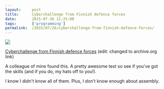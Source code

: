 ```yaml
---
layout:     post
title:      Cyberchallenge from Finnish defence forces
date:       2015-07-26 11:25:00
tags:       ['programming']
permalink:  /2015/07/26/cyberchallenge-from-finnish-defence-forces/
---
```


![](/images/2015/07/finnish-defence-forces-cyberchallenge.png)

[Cyberchallenge from Finnish defence forces](http://web.archive.org/web/20160328133928/http://erityistehtavat.puolustusvoimat.fi/cyberchallenge.html)
(edit: changed to archive.org link)

A colleague of mine found this. A pretty awesome test so see if you've got the skills (and if you do, my hats off to you!).

I know I didn't know all of them. Plus, I don't know enough about assembly.
